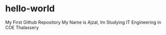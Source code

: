 # hello-world
My First Github Repository
My Name is Ajzal, Im Studying IT Engineering in COE Thalassery 
